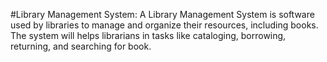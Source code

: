 #Library Management System:
A Library Management System is software used by libraries to manage and organize their resources, including books. The system will helps librarians in tasks like cataloging, borrowing, returning, and searching for book.

